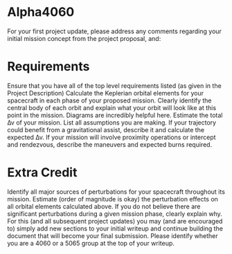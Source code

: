 # Alpha4060
For your first project update, please address any comments regarding your initial mission concept from the project proposal,  and:

# Requirements
Ensure that you have all of the top level requirements listed (as given in the Project Description)
Calculate the Keplerian orbital elements for your spacecraft in each phase of your proposed mission. Clearly identify the central body of each orbit and explain what your orbit will look like at this point in the mission. Diagrams are incredibly helpful here.
Estimate the total ∆v of your mission. List all assumptions you are making.
If your trajectory could benefit from a gravitational assist, describe it and calculate the expected ∆v. If your mission will involve proximity operations or intercept and rendezvous, describe the maneuvers and expected burns required.

# Extra Credit
Identify all major sources of perturbations for your spacecraft throughout its mission.  Estimate (order of magnitude is okay) the perturbation effects on all orbital elements calculated above. If you do not believe there are significant perturbations during a given mission phase, clearly explain why.
For this (and all subsequent project updates) you may (and are encouraged to) simply add new sections to your initial writeup and continue building the document that will become your final submission. Please identify whether you are a 4060 or a 5065 group at the top of your writeup.
